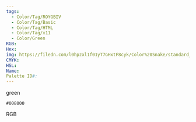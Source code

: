 ```yaml
---
tags:
  - Color/Tag/ROYGBIV
  - Color/Tag/Basic
  - Color/Tag/HTML
  - Color/Tag/x11
  - Color/Green
RGB: 
Hex: 
img: https://filedn.com/l0hpzxl1f01yT7GHxtF8cyk/Color%20Snake/standard_csv_to_svg/008000.svg
CMYK: 
HSL: 
Name: 
Palette ID#:
---
```

green
```palette
#008000
```
RGB

